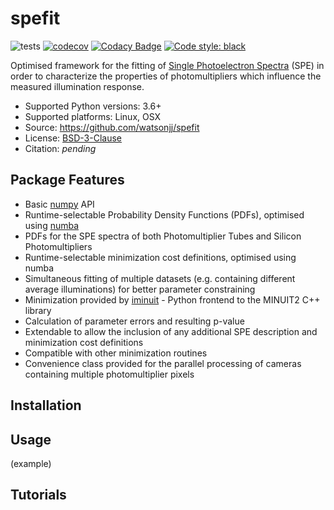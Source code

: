 # spefit 

![tests](https://github.com/watsonjj/spefit/workflows/tests/badge.svg) [![codecov](https://codecov.io/gh/watsonjj/spefit/branch/master/graph/badge.svg)](https://codecov.io/gh/watsonjj/spefit) [![Codacy Badge](https://app.codacy.com/project/badge/Grade/43250a5b5ee54103be45d26de93bdca1)](https://www.codacy.com/manual/watsonjj/spefit?utm_source=github.com&amp;utm_medium=referral&amp;utm_content=watsonjj/spefit&amp;utm_campaign=Badge_Grade) <a href="https://github.com/psf/black"><img alt="Code style: black" src="https://img.shields.io/badge/code%20style-black-000000.svg"></a>

Optimised framework for the fitting of [Single Photoelectron Spectra](https://github.com/watsonjj/spefit/wiki/Single-Photoelectron-spectra) (SPE) in order to characterize the properties of photomultipliers which influence the measured illumination response.

-  Supported Python versions: 3.6+
-  Supported platforms: Linux, OSX
-  Source: https://github.com/watsonjj/spefit
-  License: [BSD-3-Clause](LICENSE)
-  Citation: _pending_

## Package Features

-  Basic [numpy](https://numpy.org/) API
-  Runtime-selectable Probability Density Functions (PDFs), optimised using [numba](http://numba.pydata.org/)
-  PDFs for the SPE spectra of both Photomultiplier Tubes and Silicon Photomultipliers
-  Runtime-selectable minimization cost definitions, optimised using numba
-  Simultaneous fitting of multiple datasets (e.g. containing different average illuminations) for better parameter constraining
-  Minimization provided by [iminuit](https://github.com/scikit-hep/iminuit) - Python frontend to the MINUIT2 C++ library
-  Calculation of parameter errors and resulting p-value
-  Extendable to allow the inclusion of any additional SPE description and minimization cost definitions
-  Compatible with other minimization routines
-  Convenience class provided for the parallel processing of cameras containing multiple photomultiplier pixels

## Installation

## Usage

(example)

## Tutorials
